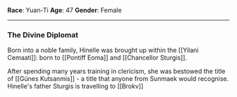 **Race**:  Yuan-Ti
**Age**: 47
**Gender**: Female


---
### The Divine Diplomat

Born into a noble family, Hinelle was brought up within the [[Yilani Cemaati]]: born to [[Pontiff Eoma]] and [[Chancellor Sturgis]]. 

After spending many years training in clericism, she was bestowed the title of [[Günes Kutsanmis]] - a title that anyone from Sunmaek would recognise. Hinelle's father Sturgis is travelling to [[Brokv]]